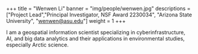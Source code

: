 +++
title = "Wenwen Li"
banner = "img/people/wenwen.jpg"
descriptions = ["Project Lead","Principal Investigator, NSF Award 2230034", "Arizona State University", "wenwen@asu.edu"]
weight = 1
+++

I am a geospatial information scientist specializing in cyberinfrastructure, AI, and big data analytics and their applications in environmental studies, especially Arctic science. 
